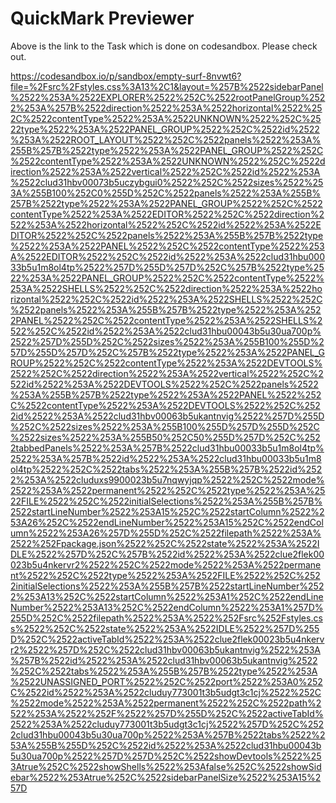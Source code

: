 # QuickMark Previewer

Above is the link to the Task which is done on codesandbox. Please check out.

https://codesandbox.io/p/sandbox/empty-surf-8nvwt6?file=%2Fsrc%2Fstyles.css%3A13%2C1&layout=%257B%2522sidebarPanel%2522%253A%2522EXPLORER%2522%252C%2522rootPanelGroup%2522%253A%257B%2522direction%2522%253A%2522horizontal%2522%252C%2522contentType%2522%253A%2522UNKNOWN%2522%252C%2522type%2522%253A%2522PANEL_GROUP%2522%252C%2522id%2522%253A%2522ROOT_LAYOUT%2522%252C%2522panels%2522%253A%255B%257B%2522type%2522%253A%2522PANEL_GROUP%2522%252C%2522contentType%2522%253A%2522UNKNOWN%2522%252C%2522direction%2522%253A%2522vertical%2522%252C%2522id%2522%253A%2522clud31hbv00073b5uczybgui0%2522%252C%2522sizes%2522%253A%255B100%252C0%255D%252C%2522panels%2522%253A%255B%257B%2522type%2522%253A%2522PANEL_GROUP%2522%252C%2522contentType%2522%253A%2522EDITOR%2522%252C%2522direction%2522%253A%2522horizontal%2522%252C%2522id%2522%253A%2522EDITOR%2522%252C%2522panels%2522%253A%255B%257B%2522type%2522%253A%2522PANEL%2522%252C%2522contentType%2522%253A%2522EDITOR%2522%252C%2522id%2522%253A%2522clud31hbu00033b5u1m8ol4tp%2522%257D%255D%257D%252C%257B%2522type%2522%253A%2522PANEL_GROUP%2522%252C%2522contentType%2522%253A%2522SHELLS%2522%252C%2522direction%2522%253A%2522horizontal%2522%252C%2522id%2522%253A%2522SHELLS%2522%252C%2522panels%2522%253A%255B%257B%2522type%2522%253A%2522PANEL%2522%252C%2522contentType%2522%253A%2522SHELLS%2522%252C%2522id%2522%253A%2522clud31hbu00043b5u30ua700p%2522%257D%255D%252C%2522sizes%2522%253A%255B100%255D%257D%255D%257D%252C%257B%2522type%2522%253A%2522PANEL_GROUP%2522%252C%2522contentType%2522%253A%2522DEVTOOLS%2522%252C%2522direction%2522%253A%2522vertical%2522%252C%2522id%2522%253A%2522DEVTOOLS%2522%252C%2522panels%2522%253A%255B%257B%2522type%2522%253A%2522PANEL%2522%252C%2522contentType%2522%253A%2522DEVTOOLS%2522%252C%2522id%2522%253A%2522clud31hbv00063b5ukantnvig%2522%257D%255D%252C%2522sizes%2522%253A%255B100%255D%257D%255D%252C%2522sizes%2522%253A%255B50%252C50%255D%257D%252C%2522tabbedPanels%2522%253A%257B%2522clud31hbu00033b5u1m8ol4tp%2522%253A%257B%2522id%2522%253A%2522clud31hbu00033b5u1m8ol4tp%2522%252C%2522tabs%2522%253A%255B%257B%2522id%2522%253A%2522cluduxs9900023b5u7nqwyjqp%2522%252C%2522mode%2522%253A%2522permanent%2522%252C%2522type%2522%253A%2522FILE%2522%252C%2522initialSelections%2522%253A%255B%257B%2522startLineNumber%2522%253A15%252C%2522startColumn%2522%253A26%252C%2522endLineNumber%2522%253A15%252C%2522endColumn%2522%253A26%257D%255D%252C%2522filepath%2522%253A%2522%252Fpackage.json%2522%252C%2522state%2522%253A%2522IDLE%2522%257D%252C%257B%2522id%2522%253A%2522clue2flek00023b5u4nkervr2%2522%252C%2522mode%2522%253A%2522permanent%2522%252C%2522type%2522%253A%2522FILE%2522%252C%2522initialSelections%2522%253A%255B%257B%2522startLineNumber%2522%253A13%252C%2522startColumn%2522%253A1%252C%2522endLineNumber%2522%253A13%252C%2522endColumn%2522%253A1%257D%255D%252C%2522filepath%2522%253A%2522%252Fsrc%252Fstyles.css%2522%252C%2522state%2522%253A%2522IDLE%2522%257D%255D%252C%2522activeTabId%2522%253A%2522clue2flek00023b5u4nkervr2%2522%257D%252C%2522clud31hbv00063b5ukantnvig%2522%253A%257B%2522id%2522%253A%2522clud31hbv00063b5ukantnvig%2522%252C%2522tabs%2522%253A%255B%257B%2522type%2522%253A%2522UNASSIGNED_PORT%2522%252C%2522port%2522%253A0%252C%2522id%2522%253A%2522cluduy773001t3b5udgt3c1cj%2522%252C%2522mode%2522%253A%2522permanent%2522%252C%2522path%2522%253A%2522%252F%2522%257D%255D%252C%2522activeTabId%2522%253A%2522cluduy773001t3b5udgt3c1cj%2522%257D%252C%2522clud31hbu00043b5u30ua700p%2522%253A%257B%2522tabs%2522%253A%255B%255D%252C%2522id%2522%253A%2522clud31hbu00043b5u30ua700p%2522%257D%257D%252C%2522showDevtools%2522%253Atrue%252C%2522showShells%2522%253Afalse%252C%2522showSidebar%2522%253Atrue%252C%2522sidebarPanelSize%2522%253A15%257D

